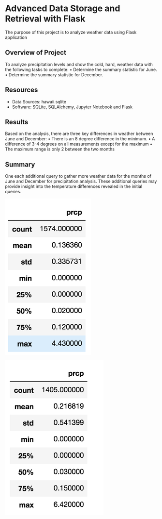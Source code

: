 # Advanced Data Storage and Retrieval with Flask
The purpose of this project is to analyze weather data using Flask application

## Overview of Project
To analyze precipitation levels and show the cold, hard, weather data with the following tasks to complete:
•	Determine the summary statistic for June.
•	Determine the summary statistic for December.

## Resources
- Data Sources: hawaii.sqlite
- Software: SQLite, SQLAlchemy, Jupyter Notebook and Flask

## Results
Based on the analysis, there are three key differences in weather between June and December:
•	There is an 8 degree difference in the minimum.
•	A difference of 3-4 degrees on all measurements except for the maximum
•	The maximum range is only 2 between the two months


## Summary
One each additional query to gather more weather data for the months of June and December for precipitation analysis. These additional queries may provide insight into the temperature differences revealed in the initial queries.

![alt text](Resources/june_prcp.png)

![alt text](Resources/december_prcp.png)

